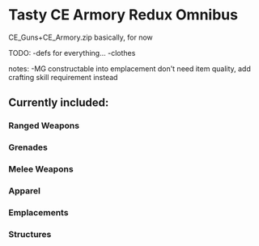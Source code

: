 # Tasty CE Armory Redux Omnibus
CE_Guns+CE_Armory.zip basically, for now

TODO:
-defs for everything...
-clothes

notes:
-MG constructable into emplacement don't need item quality, add crafting skill requirement instead


## Currently included:

### Ranged Weapons

### Grenades

### Melee Weapons

### Apparel

### Emplacements

### Structures
